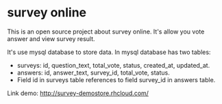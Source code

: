 survey online
=============


This is an open source project about survey online. It's allow you vote answer and view survey result.

It's use mysql database to store data. In mysql database has two tables: 

   - surveys: id, question_text, total_vote, status, created_at, updated_at.
   - answers: id, answer_text, survey_id, total_vote, status.
   - Field id in surveys table references to field survey_id in answers table.

Link demo: http://survey-demostore.rhcloud.com/
